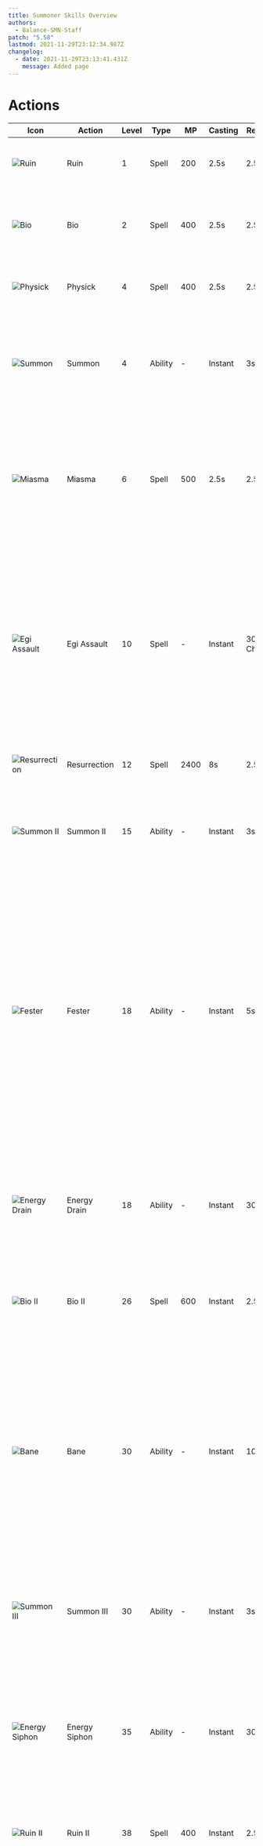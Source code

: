 ```yaml
---
title: Summoner Skills Overview
authors:
  - Balance-SMN-Staff
patch: "5.58"
lastmod: 2021-11-29T23:12:34.987Z
changelog:
  - date: 2021-11-29T23:13:41.431Z
    message: Added page
---
```

# Actions


| Icon                                                                  | Action                 | Level | Type    | MP    | Casting | Recast | Description                                                                                                                                                                 |
|-----------------------------------------------------------------------|------------------------|-------|---------|-------|---------|--------|-----------------------------------------------------------------------------------------------------------------------------------------------------------------------------|
| ![Ruin](https://xivapi.com/i/000000/000501_hr1.png)            | Ruin               | 1     | Spell   | 200   | 2.5s    | 2.5s   | Deals unaspected damage with a potency of 180.                                                                                                                                     |
| ![Bio](https://xivapi.com/i/000000/000503_hr1.png)                   | Bio                   | 2     | Spell   | 400   | 2.5s    | 2.5s   | Deals unaspected damage over time.&nbsp; Potency: 20&nbsp; Duration: 30s                                                                                                                                    |
| ![Physick](https://xivapi.com/i/000000/000518_hr1.png)              | Physick              | 4     | Spell | 400    | 2.5s | 2.5s     | Restores target's HP.&nbsp; Cure Potency: 400                                                                                         |
| ![Summon](https://xivapi.com/i/000000/000516_hr1.png)                | Summon                | 4     | Ability   | \-   | Instant    | 3s   | Summons a caster-type pet to fight at your side. Shares a recast timer with Summon II and Summon III.                                                                                                                               |
| ![Miasma](https://xivapi.com/i/000000/000505_hr1.png)                  | Miasma                  | 6    | Spell   | 500   | 2.5s    | 2.5s   | Deals unaspected damage with a potency of 20.&nbsp; Additional Effect: Unaspected damage over time.&nbsp; Potency: 20&nbsp; Duration: 30s                                                                                                                                |
| ![Egi Assault](https://xivapi.com/i/002000/002695_hr1.png)            | Egi Assault            | 10    | Spell   | \-   | Instant      | 30s Charge   | Orders your Egi to use Aerial Slash if Garuda-Egi is summoned, Crimson Cyclone if Ifrit-Egi is summoned, or Earthen Armor if Titan-Egi is summoned.&nbsp; Maximum Charges: 2&nbsp; Can only be executed while in combat.                                                                                                                |
| ![Resurrection](https://xivapi.com/i/000000/000511_hr1.png)                 | Resurrection                 | 12    | Spell   | 2400   | 8s | 2.5s   | Resurrects target to a weakened state.                                                                                                                              |
| ![Summon II](https://xivapi.com/i/000000/000517_hr1.png)                | Summon II                | 15    | Ability   | \- | Instant      | 3s   | Summons a support-type pet to fight at your side. Shares a recast timer with Summon and Summon III.                                                                                                 |
| ![Fester](https://xivapi.com/i/002000/002676_hr1.png)             | Fester             | 18    | Ability   | \-   | Instant      | 5s   | Deals unaspected damage with a potency of 100.&nbsp; Additional Effect: If target is suffering from a Bio or Miasma effect inflicted by you, Fester potency is increase to 200 for one effect, or 300 for both. Effect only applies when the original spells were cast by you.&nbsp; Aetherflow Gauge Cost: 1                                                                                             |
| ![Energy Drain](https://xivapi.com/i/000000/000514_hr1.png)               | Energy Drain               | 18    | Ability | \-    | Instant | 30s   | Deals unaspected damage with a potency of 100.&nbsp; Additional Effect: Aetherflow II&nbsp;Shares a recast timer with Energy Siphon.                                                                                                   |
| ![Bio II](https://xivapi.com/i/000000/000504_hr1.png)               | Bio II               | 26    | Spell | 600    | Instant | 2.5s   | Deals unaspected damage over time.&nbsp; Potency: 30&nbsp; Duration: 30s                                                                                                                                                 |
| ![Bane](https://xivapi.com/i/000000/000507_hr1.png)               | Bane               | 30    | Ability   | \- | Instant    | 10s   | Spreads a target's Bio and Miasma effects to nearby enemies. Potency is reduced by 60% for all remaining enemies.&nbsp; Duration: Full duration of original effects.&nbsp; No effect if target is not suffering from Bio or Miasma effects inflicted by you.                                                                                                                                    |
| ![Summon III](https://xivapi.com/i/002000/002680_hr1.png)                | Summon III               | 30     | Ability   | \-   | Instant    | 3s   | Summons a attacker-type pet to fight at your side. Shares a recast timer with Summon and Summon II.                                                                                                                               |
| ![Energy Siphon](https://xivapi.com/i/002000/002697_hr1.png)                | Energy Siphon                | 35     | Ability   | \-   | Instant    | 30s   | Deals unaspected damage with a potency of 40 to target and all enemies nearby it.&nbsp; Additional Effect: Aetherflow II&nbsp; Shares a recast timer with Energy Drain.                                                                                                                               |
| ![Ruin II](https://xivapi.com/i/000000/000502_hr1.png)                 | Ruin II                 | 38    | Spell   | 400 | Instant    | 2.5s   | Deals unaspected damage with a potency of 160.                                                                                                   |
| ![Egi Assault II](https://xivapi.com/i/002000/002696_hr1.png)           | Egi Assault II           | 40    | Spell   | \-   | Instant    | 30s Charge   | Orders your Egi to use Slipstream if Garuda-Egi is summoned, Flaming Crush if Ifrit-Egi is summoned, or Mountain Buster if Titan-Egi is summoned.&nbsp; Maximum Charges: 2&nbsp; Can only be executed while in combat.                                                                                                                                     |
| ![Outburst](https://xivapi.com/i/002000/002698_hr1.png)            | Outburst            | 40    | Spell   | 400   | 2.5s    | 2.5s   | Deals unaspected damage with a potency of 90 to target and all enemies nearby it.                                                                                                                                |
| ![Enkindle](https://xivapi.com/i/002000/002677_hr1.png) | Enkindle | 50    | Ability | \-    | Instant | 120s    | Commands pet to use its signature attack.&nbsp; Can only be executed while in combat.                                                                                                          |
| ![Painflare](https://xivapi.com/i/002000/002681_hr1.png)                  | Painflare                  | 52    | Ability   | \-   | Instant      | 5s   | Deals unaspected damage with a potency of 130 to target and all enemies nearby it.&nbsp;Aetherflow Gauge Cost: 1                                    |
| ![Ruin III](https://xivapi.com/i/002000/002682_hr1.png)              | Ruin III              | 54    | Spell | 200    | 2.5s | 2.5s    | Deals unaspected damage with a potency of 200. |
| ![Tri-disaster](https://xivapi.com/i/002000/002683_hr1.png)              | Tri-disaster              | 56    | Ability | \-    | Instant | 50s    | Deals unaspected damage with a potency of 150.&nbsp; Additional Effect: Afflicts targer with Bio III and Miasma III&nbsp; Duration: 30s                 |
| ![Dreadwyrm Trance](https://xivapi.com/i/002000/002684_hr1.png)               | Dreadwyrm Trance               | 58    | Ability | \-    | Instant | 55s    | Reduces spell casting time by 2.5 seconds.&nbsp; Duration: 15s&nbsp; Additional Effect: Resets Tri-disaster recast timer&nbsp; Additional Effect: Grants 2 units of Dreadwyrm Aether when effect ends&nbsp; Can only be executed while in combat.&nbsp; Cannot be executed with maximum units of Dreadwyrm Aether or when Demi-Bahamut is summoned.&nbsp; Shares a recast timer with Firebird Trance.                                                           |
| ![Deathflare](https://xivapi.com/i/002000/002685_hr1.png)            | Deathflare            | 60    | Ability   | \-   | Instant    | 15s   | Deals unaspected damage to target and all enemies nearby it with a potency of 400 for the first enemy, and 50% less for all remaining enemies.&nbsp; Can only be executed while in Dreadwyrm Trance. Dreadwyrm Trance fades upon execution.                                                                                                                                     |
| ![Ruin IV](https://xivapi.com/i/002000/002686_hr1.png)            | Ruin IV            | 62    | Spell   | 200   | Instant    | 2.5s   | Deals unaspected damage with a potency of 300.&nbsp; Can only be executed while under the effect of Further Ruin.&nbsp; *This action cannot be assigned to a hotbar.                                                                                                                                     |
| ![Aetherpact](https://xivapi.com/i/002000/002687_hr1.png)                | Aetherpact                | 64    | Ability   | \-   | Instant    | 180s   | Orders pet to execute Devotion.&nbsp; Devotion Effect: Increases damage dealt by all party members within a 15-yalm radius by 5%&nbsp; Duration: 15s                                                                                                                                    |
| ![Bio III](https://xivapi.com/i/002000/002689_hr1.png)      | Bio III      | 66    | Spell | 600    | Instant | 2.5s     | Deals unaspected damage over time.&nbsp; Potency: 45&nbsp; Duration: 30s                                                                                                |
| ![Miasma III](https://xivapi.com/i/002000/002690_hr1.png)             | Miasma III             | 66    | Spell   | 500   | 2.5s      | 2.5s   | Deals unaspected damage with a potency of 45.&nbsp; Additional Effect: Unaspected damage over time&nbsp; Potency: 45&nbsp; Duration: 30s                                                                                              |
| ![Summon Bahamut](https://xivapi.com/i/002000/002691_hr1.png)             | Summon Bahamut             | 70    | Ability | \-    | Instant | 30s    | Summons Demi-Bahamut to fight by your side. Each time you cast a spell on an enemy, Demi-Bahamut will execute Wyrmwave on the same target.&nbsp; Duration: 20s&nbsp; Dreadwyrm Aether Cost: 2&nbsp; Cannot summon Demi-Bahamut unless a pet is already summoned. Current pet will leave the battlefield while Demi-Bahamut is present, and return once gone. Cannot use while under the effect of Dreadwyrm Trance.                                                                                                                             |
| ![Wyrmwave](https://xivapi.com/i/002000/002692_hr1.png)                   | Wyrmwave                   | 70    | Spell   | \-    | Instant    | 1.5s   | Deals unaspected damage with a potency of 150.&nbsp; Will only execute while Demi-Bahamut is summoned.&nbsp; *This action cannot be assigned to a hotbar.                |
| ![Enkindle Bahamut](https://xivapi.com/i/002000/002693_hr1.png)                | Enkindle Bahamut                | 70    | Ability   | \-   | Instant      | 10s   | Orders Demi-Bahamut to execute Akh Morn.&nbsp; Akh Morn Effect: Deals unaspected damage to target and all enemies nearby it with a potency of 650 for the first enemy, and 50% less for all remaining enemies&nbsp; Shares a recast timer with Enkindle Phoenix.                                                                                                                                     |
| ![Akh Morn](https://xivapi.com/i/002000/002694_hr1.png)            | Akh Morn            | 70    | Ability   | \-    | Instant | \-   | Deals unaspected damage to target and all enemies nearby it with a potency of 650 for the first enemy, and 50% less for all remaining enemies.&nbsp; Can only be executed while Demi-Bahamut is summoned.&nbsp; *This action cannot be assigned to a hotbar.                                                                                                                                        |
| ![Firebird Trance](https://xivapi.com/i/002000/002734_hr1.png)             | Firebird Trance             | 72    | Ability   | \-    | Instant | 2.5s   | Reduces spell casting time by 2.5 seconds.&nbsp; Duration: 20s&nbsp; Additional Effect: Resets Tri-disaster recast timer&nbsp; Additional Effect: Changes Ruin III to Fountain of Fire and Outburst to Brand of Purgatory&nbsp; Can only be executed after summoning Demi-Bahamut.&nbsp; Dreadwyrm Trance is changed to Firebird Trance upon Demi-Bahamut leaving the battlefield.&nbsp; Shares a recast timer with Dreadwyrm Trance.&nbsp; *This action cannot be assigned to a hotbar.                                                                                                              |
| ![Fountain of Fire](https://xivapi.com/i/002000/002735_hr1.png)             | Fountain of Fire             | 72    | Spell   | 400    | Instant | 2.5s   | Deals fire damage with a potency of 250.&nbsp; Additional Effect: Grants Hellish Conduit&nbsp; Duration: 10s&nbsp; Can only be executed while under the effect of Firebird Trance.&nbsp; *This action cannot be assigned to a hotbar.                                                                                                              |
| ![Brand of Purgatory](https://xivapi.com/i/002000/002736_hr1.png)             | Brand of Purgatory             | 72    | Spell   | \-    | Instant | 2.5s   | Deals fire damage to target and all enemies nearby it with a potency of 350 for the first enemy, and 50% less for all remaining enemies.&nbsp; Can only be executed while under the effects of both Firebird Trance and Hellish Conduit.&nbsp; *This action cannot be assigned to a hotbar.                                                                                                              |
| ![Enkindle Phoenix](https://xivapi.com/i/002000/002737_hr1.png)             | Enkindle Phoenix             | 80    | Ability   | \-    | Instant | 10s   | Orders Demi-Phoenix to execute Revelation.&nbsp; Revelation Effect: Deals fire damage to target and all enemies nearby it with a potency of 650 for the first enemy, and 50% less for all remaining enemies&nbsp; Action replaces Enkindle Bahamut while Demi-Phoenix is summoned.&nbsp; Shares a recast timer with Enkindle Bahamut.&nbsp; *This action cannot be assigned to a hotbar.                                                                                                              |
| ![Everlasting Flight](https://xivapi.com/i/002000/002731_hr1.png)             | Everlasting Flight             | 80    | Ability   | \-    | Instant | \-   | Gradually restores own HP and the HP of all nearby party members.&nbsp; Cure Potency: 100&nbsp; Duration: 21s&nbsp; *This action cannot be assigned to a hotbar.                                                                                                              |
| ![Scarlet Flame](https://xivapi.com/i/002000/002733_hr1.png)             | Scarlet Flame             | 80    | Spell   | \-    | Instant | 1.5s   | Deals fire damage with a potency of 150. Will only execute while Demi-Phoenix is summoned.&nbsp; *This action cannot be assigned to a hotbar.                                                                                                              |
| ![Revelation](https://xivapi.com/i/002000/002732_hr1.png)             | Revelation             | 80    | Ability   | \-    | Instant | \-   | Deals fire damage to target and all enemies nearby it with a potency of 650 for the first enemy, and 50% less for all remaining enemies.&nbsp; Can only be executed while Demi-Phoenix is summoned.&nbsp; *This action cannot be assigned to a hotbar.                                                                                                              |

# Pet Actions

| Icon                                                                  | Action                 | Level | Type    | MP    | Casting | Recast | Description                                                                                                                                                                 |
|-----------------------------------------------------------------------|------------------------|-------|---------|-------|---------|--------|-----------------------------------------------------------------------------------------------------------------------------------------------------------------------------|
| ![Wind Blade](https://xivapi.com/i/002000/002711_hr1.png)            | Wind Blade               | 1     | Spell   | \-   | 1s    | 3s   | Deals wind damage with a potency of 30 to target and all enemies nearby it.&nbsp; *This action cannot be assigned to a hotbar.                                                                                                                                      |
| ![Aerial Slash](https://xivapi.com/i/002000/002712_hr1.png)                   | Aerial Slash                   | 10     | Spell   | \-   | Instant    | 1.5s   | Deals wind damage with a potency of 150 to target and all enemies nearby it.&nbsp; *This action cannot be assigned to a hotbar.                                                                                                                                    |
| ![Slipstream](https://xivapi.com/i/002000/002716_hr1.png)              | Slipstream              | 40     | Spell | \-    | Instant | 1.5s     | Deals wind damage with a potency of 50 to target and all enemies nearby it.&nbsp; Additional Effect: Creates a windstorm centered around the target, dealing damage to any enemies who enter&nbsp; Potency: 50&nbsp; Duration: 9s&nbsp; *This action cannot be assigned to a hotbar.                                                                                          |
| ![Aerial Blast](https://xivapi.com/i/002000/002715_hr1.png)                | Aerial Blast                | 50     | Ability   | \-   | Instant    | \-   | Deals wind damage with a potency of 350 to target and all enemies nearby it.&nbsp; *This action cannot be assigned to a hotbar.                                                                                                                                |
| ![Rock Buster](https://xivapi.com/i/002000/002701_hr1.png)                  | Rock Buster                  | 1    | Spell   | \-   | Instant    | 3s   | Deals earth damage with a potency of 60.&nbsp; *This action cannot be assigned to a hotbar.                                                                                                                                |
| ![Earthen Armor](https://xivapi.com/i/002000/002706_hr1.png)            | Earthen Armor            | 10    | Spell   | \-   | Instant      | 1.5s   | Creates a barrier around you that absorbs damage totaling 30% of your maximum HP.&nbsp; Duration: 30s&nbsp; *This action cannot be assigned to a hotbar.                                                                                                                 |
| ![Mountain Buster](https://xivapi.com/i/002000/002702_hr1.png)                 | Mountain Buster                 | 40    | Spell   | \-   | Instant | 1.5s   | Deals earth damage with a potency of 250 to all nearby enemies.&nbsp; *This action cannot be assigned to a hotbar.                                                                                                                               |
| ![Earthen Fury](https://xivapi.com/i/002000/002705_hr1.png)                | Earthen Fury                | 50    | Ability   | \- | Instant      | \-   | Deals earth damage with a potency of 300 to all nearby targets.&nbsp; Additional Effect: Creates an area of molten earth around the caster, dealing damage to any enemies who enter&nbsp; Potency: 20&nbsp; Duration: 15s&nbsp; *This action cannot be assigned to a hotbar.                                                                                                  |
| ![Burning Strike](https://xivapi.com/i/002000/002722_hr1.png)             | Burning Strike             | 1    | Spell   | \-   | Instant      | 3s   | Deals fire damage with a potency of 80.&nbsp; *This action cannot be assigned to a hotbar.                                                                                              |
| ![Crimson Cyclone](https://xivapi.com/i/002000/002721_hr1.png)               | Crimson Cyclone               | 10    | Spell | \-    | Instant | 1.5s   | Deals fire damage with a potency of 250.&nbsp; *This action cannot be assigned to a hotbar.                                                                                                    |
| ![Flaming Crush](https://xivapi.com/i/002000/002724_hr1.png)               | Flaming Crush               | 40    | Spell | \-    | Instant | 1.5s   | Deals fire damage to all nearby enemies with a potency of 250 for the first enemy, and 50% less for all remaining enemies.&nbsp; *This action cannot be assigned to a hotbar.                                                                                                                                                  |
| ![Inferno](https://xivapi.com/i/002000/002725_hr1.png)               | Inferno               | 50    | Ability   | \- | Instant    | \-   | Deals fire damage with a potency of 300 to all enemies in a cone before it.&nbsp; Additional Effect: Fire damage over time&nbsp; Potency: 20&nbsp; Duration: 15s&nbsp; *This action cannot be assigned to a hotbar.                                                                                                                                     |
| ![Devotion](https://xivapi.com/i/002000/002688_hr1.png)                | Devotion               | 64     | Ability   | \-   | Instant    | \-   | Increases damage dealt by all party members within a 15-yalm radius by 5%.&nbsp; Duration: 15s&nbsp; *This action cannot be assigned to a hotbar.                                                                                                                                |

# Magic Ranged DPS actions

| Icon                                                          | Action         | Level | Type    | MP | Casting | Recast | Description                                                                                            |
|---------------------------------------------------------------|----------------|-------|---------|----|---------|--------|--------------------------------------------------------------------------------------------------------|
| ![Addle](https://xivapi.com/i/000000/000861_hr1.png)          | Addle          | 8     | Ability | \- | Instant | 90s    | Lowers the target's intelligence and mind by 10%.                                                      |
| ![Swiftcast](https://xivapi.com/i/000000//000866_hr1.png)     | Swiftcast      | 18    | Ability | \- | Instant | 60s    | Next spell is cast immediately.                                                                        |
| ![Lucid Dreaming](https://xivapi.com/i/000000/000865_hr1.png) | Lucid Dreaming | 24    | Ability | \- | Instant | 60s    | Gradually restores own MP.                                                                             |
| ![Surecast](https://xivapi.com/i/000000//000869_hr1.png)      | Surecast       | 44    | Ability | \- | Instant | 120s   | Spells can be cast without interruption. Nullifies most incoming knockback and draw-in effects for 6s. |
